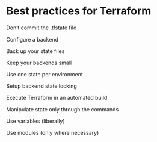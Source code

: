 # Best practices for Terraform
Don’t commit the .tfstate file

Configure a backend

Back up your state files

Keep your backends small

Use one state per environment

Setup backend state locking

Execute Terraform in an automated build

Manipulate state only through the commands

Use variables (liberally)

Use modules (only where necessary)